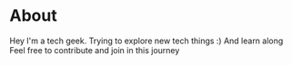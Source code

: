 # About
Hey I'm a tech geek.
Trying to explore new tech things :)
And learn along
Feel free to contribute and join in this journey
